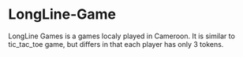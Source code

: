 LongLine-Game
=============

LongLine Games is a games localy played in Cameroon. It is similar to tic_tac_toe game, but differs in that each player
has only 3 tokens.
